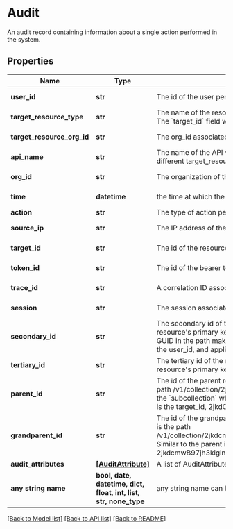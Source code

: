 # Audit

An audit record containing information about a single action performed in the system.

## Properties
Name | Type | Description | Notes
------------ | ------------- | ------------- | -------------
**user_id** | **str** | The id of the user performing the action | [optional] [readonly] 
**target_resource_type** | **str** | The name of the resource type which was affected by the event which generated this record. The &#x60;target_id&#x60; field will uniquely identify, if possible, the record within the resource type.  | [optional] [readonly] 
**target_resource_org_id** | **str** | The org_id associated with the target_id/target_resource_type.  | [optional] [readonly] 
**api_name** | **str** | The name of the API which generated the event. This will typically be a single value for many different target_resource_types.  | [optional] [readonly] 
**org_id** | **str** | The organization of the user performing the action | [optional] [readonly] 
**time** | **datetime** | the time at which the log was generated | [optional] [readonly] 
**action** | **str** | The type of action performed on the target | [optional] 
**source_ip** | **str** | The IP address of the host initating the action | [optional] [readonly] 
**target_id** | **str** | The id of the resource affected by the action | [optional] [readonly] 
**token_id** | **str** | The id of the bearer token used to authenticate when performing the action | [optional] [readonly] 
**trace_id** | **str** | A correlation ID associated with requests related to this action | [optional] [readonly] 
**session** | **str** | The session associated with this action. Sessions typically span multiple tokens.  | [optional] [readonly] 
**secondary_id** | **str** | The secondary id of the resource affected by the action if one exists. This can occur if the resource&#39;s primary key is a composite key. APIs whose resources are not referenced by a GUID in the path make use of these fields for example the replace_user_role endpoint uses the user_id, and application to identify a resource.  | [optional] [readonly] 
**tertiary_id** | **str** | The tertiary id of the resource affected by the action if one exists. This can occur if the resource&#39;s primary key is a composite key.  | [optional] [readonly] 
**parent_id** | **str** | The id of the parent resource for the resource affected by the action. An example of this is the path /v1/collection/2jkdcmwB97jh3kiglnz/subcollection/idabc123. The resource belongs to the &#x60;subcollection&#x60; which falls under the parent in this case &#x60;collection&#x60;. As a resulti idabc123 is the target_id, 2jkdCmwB9u7Jh3KIglNZ is the parent ID  | [optional] [readonly] 
**grandparent_id** | **str** | The id of the grandparent resource for the resource affected by the action. An example of this is the path /v1/collection/2jkdcmwB97jh3kiglnz/subcollection/2334115135/subsubcolletion/aaabbbccc Similar to the parent id example  aaabbbccc is the target_id, 2334115135 is the parent ID and 2jkdcmwB97jh3kiglnz is the grandparent_id  | [optional] [readonly] 
**audit_attributes** | [**[AuditAttribute]**](AuditAttribute.md) | A list of AuditAttributes | [optional] 
**any string name** | **bool, date, datetime, dict, float, int, list, str, none_type** | any string name can be used but the value must be the correct type | [optional]

[[Back to Model list]](../README.md#documentation-for-models) [[Back to API list]](../README.md#documentation-for-api-endpoints) [[Back to README]](../README.md)


